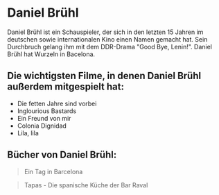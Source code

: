# Daniel Brühl

Daniel Brühl ist ein Schauspieler, der sich in den letzten 15 Jahren im deutschen sowie internationalen Kino einen Namen gemacht hat. Sein Durchbruch gelang ihm mit dem DDR-Drama "Good Bye, Lenin!". Daniel Brühl hat Wurzeln in Bacelona.

## Die wichtigsten Filme, in denen Daniel Brühl außerdem mitgespielt hat:

* Die fetten Jahre sind vorbei
* Inglourious Bastards
* Ein Freund von mir
* Colonia Dignidad
* Lila, lila

## Bücher von Daniel Brühl:
>Ein Tag in Barcelona

>Tapas - Die spanische Küche der Bar Raval
